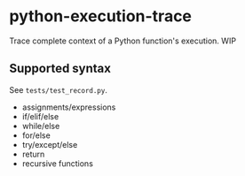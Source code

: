# python-execution-trace
Trace complete context of a Python function's execution. WIP


## Supported syntax

See `tests/test_record.py`.

- assignments/expressions
- if/elif/else
- while/else
- for/else
- try/except/else
- return
- recursive functions
